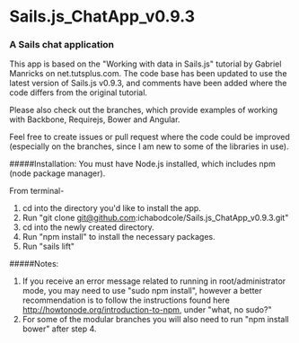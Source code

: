 # Sails.js_ChatApp_v0.9.3
### A Sails chat application

This app is based on the "Working with data in Sails.js" tutorial by Gabriel Manricks on net.tutsplus.com. The code base has been updated to use the latest version of Sails.js v0.9.3, and comments have been added where the code differs from the original tutorial.

Please also check out the branches, which provide examples of working with Backbone, Requirejs, Bower and Angular.

Feel free to create issues or pull request where the code could be improved (especially on the branches, since I am new to some of the libraries in use).

#####Installation:
You must have Node.js installed, which includes npm (node package manager).

From terminal-

1. cd into the directory you'd like to install the app.
2. Run "git clone git@github.com:ichabodcole/Sails.js_ChatApp_v0.9.3.git"
3. cd into the newly created directory.
4. Run "npm install" to install the necessary packages.
5. Run "sails lift"

#####Notes:
1. If you receive an error message related to running in root/administrator mode, you may need to use "sudo npm install", however a better recommendation is to follow the instructions found here http://howtonode.org/introduction-to-npm, under "what, no sudo?"
2. For some of the modular branches you will also need to run "npm install bower" after step 4.